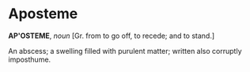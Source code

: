 # Aposteme

**AP'OSTEME**, _noun_ \[Gr. from to go off, to recede; and to stand.\]

An abscess; a swelling filled with purulent matter; written also corruptly imposthume.